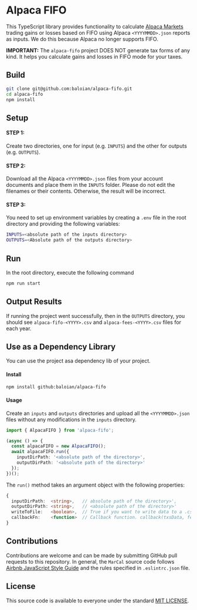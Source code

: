 # Alpaca FIFO
This TypeScript library provides functionality to calculate [Alpaca Markets](https://alpaca.markets/)
trading gains or losses based on FIFO using Alpaca `<YYYYMMDD>.json` reports as inputs. We do this because
Alpaca no longer supports FIFO.

**IMPORTANT:** The `alpaca-fifo` project DOES NOT generate tax forms of any kind. It helps you calculate gains
and losses in FIFO mode for your taxes.


## Build
```bash
git clone git@github.com:baloian/alpaca-fifo.git
cd alpaca-fifo
npm install
```

## Setup
#### STEP 1:
Create two directories, one for input (e.g. `INPUTS`) and the other for outputs (e.g. `OUTPUTS`).

#### STEP 2:
Download all the Alpaca `<YYYYMMDD>.json` files from your account documents and place them in the `INPUTS` folder.
Please do not edit the filenames or their contents. Otherwise, the result will be incorrect.


#### STEP 3:
You need to set up environment variables by creating a `.env` file in the root directory and providing the following variables:
```bash
INPUTS=<absolute path of the inputs directory>
OUTPUTS=<Absolute path of the outputs directory>
```

## Run
In the root directory, execute the following command
```bash
npm run start
```

## Output Results
If running the project went successfully, then in the `OUTPUTS` directory, you should see `alpaca-fifo-<YYYY>.csv`
and `alpaca-fees-<YYYY>.csv` files for each year. 


## Use as a Dependency Library
You can use the project asa  dependency lib of your project.

#### Install
```bash
npm install github:baloian/alpaca-fifo
```

#### Usage
Create an `inputs` and `outputs` directories and upload all the `<YYYYMMDD>.json` files without any modifications in the `inputs` directory.
```typescript
import { AlpacaFIFO } from 'alpaca-fifo';

(async () => {
  const alpacaFIFO = new AlpacaFIFO();
  await alpacaFIFO.run({
    inputDirPath: '<absolute path of the directory>',
    outputDirPath: '<absolute path of the directory>'
  });
})();
```
The `run()` method takes an argument object with the following properties:
```typescript
{
  inputDirPath:  <string>,   // absolute path of the directory>',
  outputDirPath: <string>,   // <absolute path of the directory>'
  writeToFile:   <boolean>,  // True if you want to write data to a .csv file. Default is true
  callbackFn:    <function>  // Callback function. callback(txsData, feeData, year). Default is null
}
```

## Contributions
Contributions are welcome and can be made by submitting GitHub pull requests
to this repository. In general, the `MarCal` source code follows
[Airbnb JavaScript Style Guide](https://github.com/airbnb/javascript) and the
rules specified in `.eslintrc.json` file.


## License
This source code is available to everyone under the standard
[MIT LICENSE](https://github.com/baloian/alpaca-fifo/blob/master/LICENSE).
